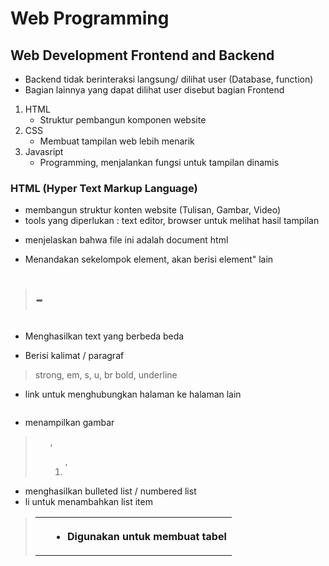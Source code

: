 # Web Programming

## Web Development Frontend and Backend
- Backend tidak berinteraksi langsung/ dilihat user (Database, function)
- Bagian lainnya yang dapat dilihat user disebut bagian Frontend

1. HTML
    - Struktur pembangun komponen website
2. CSS
    - Membuat tampilan web lebih menarik
3. Javasript
    - Programming, menjalankan fungsi untuk tampilan dinamis

### HTML (Hyper Text Markup Language)
- membangun struktur konten website (Tulisan, Gambar, Video)
- tools yang diperlukan : text editor, browser untuk melihat hasil tampilan

> <!DOCTYPE html>
- menjelaskan bahwa file ini adalah document html

> <div>
- Menandakan sekelompok element, akan berisi element" lain

> <h1> - <h6>
- Menghasilkan text yang berbeda beda

> <p>
- Berisi kalimat / paragraf

> strong, em, s, u, br
bold, underline

> <a>
- link untuk menghubungkan halaman ke halaman lain

> <img>
- menampilkan gambar

> <ul>, <ol>, <li>
- menghasilkan bulleted list / numbered list
- li untuk menambahkan list item

> <table> <tr> <td> <th>
- Digunakan untuk membuat tabel